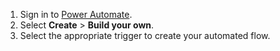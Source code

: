 1. Sign in to [Power Automate](https://flow.microsoft.com).
1. Select **Create** > **Build your own**.
1. Select the appropriate trigger to create your automated flow.